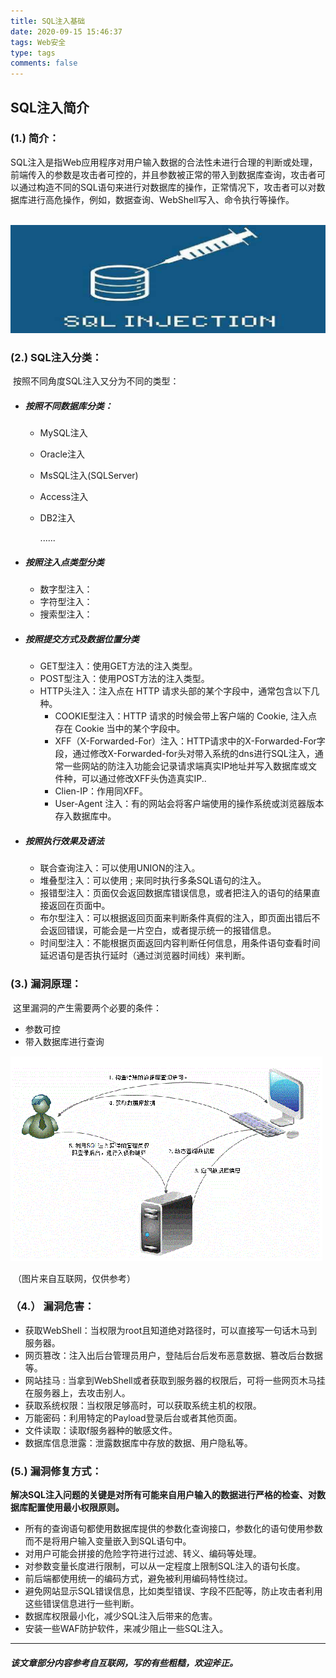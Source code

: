 ```yaml
---
title: SQL注入基础
date: 2020-09-15 15:46:37
tags: Web安全
type: tags
comments: false
---
```


## SQL注入简介

### (1.) 简介：

​	SQL注入是指Web应用程序对用户输入数据的合法性未进行合理的判断或处理，前端传入的参数是攻击者可控的，并且参数被正常的带入到数据库查询，攻击者可以通过构造不同的SQL语句来进行对数据库的操作，正常情况下，攻击者可以对数据库进行高危操作，例如，数据查询、WebShell写入、命令执行等操作。

​	![image-20200915160546522](web1.assets/image-20200915160546522.png)

### (2.) SQL注入分类：

​	按照不同角度SQL注入又分为不同的类型：

- ##### **按照不同数据库分类：**

  - MySQL注入

  - Oracle注入

  - MsSQL注入(SQLServer)

  - Access注入

  - DB2注入

    ......

- ##### **按照注入点类型**分类

  - 数字型注入：
  - 字符型注入：
  - 搜索型注入：

- ##### **按照提交方式及数据位置分类**

  - GET型注入：使用GET方法的注入类型。
  - POST型注入：使用POST方法的注入类型。
  - HTTP头注入：注入点在 HTTP 请求头部的某个字段中，通常包含以下几种。
    - COOKIE型注入：HTTP 请求的时候会带上客户端的 Cookie, 注入点存在 Cookie 当中的某个字段中。
    - XFF（X-Forwarded-For）注入：HTTP请求中的X-Forwarded-For字段，通过修改X-Forwarded-for头对带入系统的dns进行SQL注入，通常一些网站的防注入功能会记录请求端真实IP地址并写入数据库或文件种，可以通过修改XFF头伪造真实IP..
    - Clien-IP：作用同XFF。
    - User-Agent 注入：有的网站会将客户端使用的操作系统或浏览器版本存入数据库中。

- ##### **按照执行效果及语法**

  - 联合查询注入：可以使用UNION的注入。
  - 堆叠型注入：可以使用 ; 来同时执行多条SQL语句的注入。
  - 报错型注入：页面仅会返回数据库错误信息，或者把注入的语句的结果直接返回在页面中。
  - 布尔型注入：可以根据返回页面来判断条件真假的注入，即页面出错后不会返回错误，可能会是一片空白，或者提示统一的报错信息。
  - 时间型注入：不能根据页面返回内容判断任何信息，用条件语句查看时间延迟语句是否执行延时（通过浏览器时间线）来判断。

### **(3.)   漏洞原理：**

​	这里漏洞的产生需要两个必要的条件：

 +   参数可控
 +   带入数据库进行查询

![image-20200915171437163](web1.assets/image-20200915171437163.png)

​																									（图片来自互联网，仅供参考）

### （4.） 漏洞危害：

- 获取WebShell：当权限为root且知道绝对路径时，可以直接写一句话木马到服务器。
- 网页篡改：注入出后台管理员用户，登陆后台后发布恶意数据、篡改后台数据等。
- 网站挂马 : 当拿到WebShell或者获取到服务器的权限后，可将一些网页木马挂在服务器上，去攻击别人。
- 获取系统权限：当权限足够高时，可以获取系统主机的权限。
- 万能密码：利用特定的Payload登录后台或者其他页面。
 - 文件读取：读取f服务器种的敏感文件。
 - 数据库信息泄露：泄露数据库中存放的数据、用户隐私等。

### **(5.)  漏洞修复方式：**

​	**解决SQL注入问题的关键是对所有可能来自用户输入的数据进行严格的检查、对数据库配置使用最小权限原则。**

 - 所有的查询语句都使用数据库提供的参数化查询接口，参数化的语句使用参数而不是将用户输入变量嵌入到SQL语句中。
- 对用户可能会拼接的危险字符进行过滤、转义、编码等处理。
- 对参数变量长度进行限制，可以从一定程度上限制SQL注入的语句长度。
- 前后端都使用统一的编码方式，避免被利用编码特性绕过。
- 避免网站显示SQL错误信息，比如类型错误、字段不匹配等，防止攻击者利用这些错误信息进行一些判断。
- 数据库权限最小化，减少SQL注入后带来的危害。
- 安装一些WAF防护软件，来减少阻止一些SQL注入。

---

#### ***该文章部分内容参考自互联网，写的有些粗糙，欢迎斧正。***

